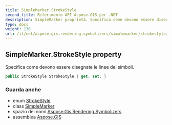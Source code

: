 ```yaml
---
title: SimpleMarker.StrokeStyle
second_title: Riferimento API Aspose.GIS per .NET
description: SimpleMarker proprietà. Specifica come devono essere disegnate le linee dei simboli.
type: docs
weight: 130
url: /it/net/aspose.gis.rendering.symbolizers/simplemarker/strokestyle/
---
```

## SimpleMarker.StrokeStyle property

Specifica come devono essere disegnate le linee dei simboli.

```csharp
public StrokeStyle StrokeStyle { get; set; }
```

### Guarda anche

* enum [StrokeStyle](../../../aspose.gis.rendering/strokestyle/)
* class [SimpleMarker](../)
* spazio dei nomi [Aspose.Gis.Rendering.Symbolizers](../../simplemarker/)
* assemblea [Aspose.GIS](../../../)


